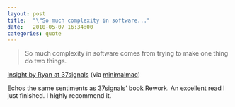 ```yaml
---
layout: post
title:  "\"So much complexity in software..."
date:   2010-05-07 16:34:00
categories: quote
---
```

> So much complexity in software comes from trying to make one thing do two things.

[Insight by Ryan at 37signals](http://37signals.com/svn/posts/2316-so-much-complexity-in-software-comes-from) (via [minimalmac](http://minimalmac.com/post/574302966/so-much-complexity-in-software-comes-from-trying))

Echos the same sentiments as 37signals’ book Rework. An excellent read I just finished. I highly recommend it.
